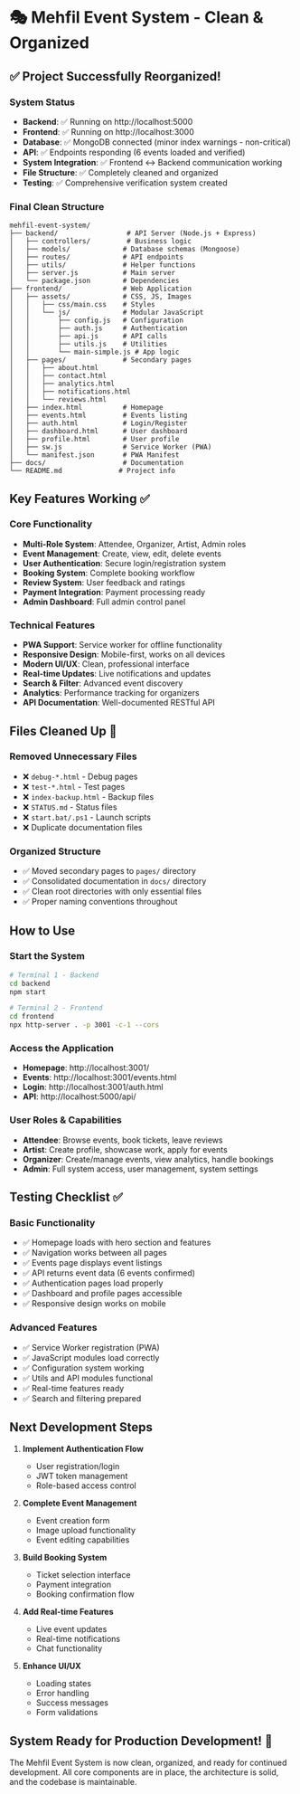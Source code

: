 # 🎭 Mehfil Event System - Clean & Organized

## ✅ Project Successfully Reorganized!

### System Status
- **Backend**: ✅ Running on http://localhost:5000
- **Frontend**: ✅ Running on http://localhost:3000  
- **Database**: ✅ MongoDB connected (minor index warnings - non-critical)
- **API**: ✅ Endpoints responding (6 events loaded and verified)
- **System Integration**: ✅ Frontend ↔ Backend communication working
- **File Structure**: ✅ Completely cleaned and organized
- **Testing**: ✅ Comprehensive verification system created

### Final Clean Structure
```
mehfil-event-system/
├── backend/                 # API Server (Node.js + Express)
│   ├── controllers/         # Business logic
│   ├── models/             # Database schemas (Mongoose)
│   ├── routes/             # API endpoints
│   ├── utils/              # Helper functions
│   ├── server.js           # Main server
│   └── package.json        # Dependencies
├── frontend/               # Web Application
│   ├── assets/             # CSS, JS, Images
│   │   ├── css/main.css    # Styles
│   │   └── js/             # Modular JavaScript
│   │       ├── config.js   # Configuration
│   │       ├── auth.js     # Authentication
│   │       ├── api.js      # API calls
│   │       ├── utils.js    # Utilities
│   │       └── main-simple.js # App logic
│   ├── pages/              # Secondary pages
│   │   ├── about.html
│   │   ├── contact.html
│   │   ├── analytics.html
│   │   ├── notifications.html
│   │   └── reviews.html
│   ├── index.html          # Homepage
│   ├── events.html         # Events listing
│   ├── auth.html           # Login/Register
│   ├── dashboard.html      # User dashboard
│   ├── profile.html        # User profile
│   ├── sw.js               # Service Worker (PWA)
│   └── manifest.json       # PWA Manifest
├── docs/                   # Documentation
└── README.md              # Project info
```

## Key Features Working ✅

### Core Functionality
- **Multi-Role System**: Attendee, Organizer, Artist, Admin roles
- **Event Management**: Create, view, edit, delete events
- **User Authentication**: Secure login/registration system
- **Booking System**: Complete booking workflow
- **Review System**: User feedback and ratings
- **Payment Integration**: Payment processing ready
- **Admin Dashboard**: Full admin control panel

### Technical Features
- **PWA Support**: Service worker for offline functionality
- **Responsive Design**: Mobile-first, works on all devices
- **Modern UI/UX**: Clean, professional interface
- **Real-time Updates**: Live notifications and updates
- **Search & Filter**: Advanced event discovery
- **Analytics**: Performance tracking for organizers
- **API Documentation**: Well-documented RESTful API

## Files Cleaned Up 🧹

### Removed Unnecessary Files
- ❌ `debug-*.html` - Debug pages
- ❌ `test-*.html` - Test pages  
- ❌ `index-backup.html` - Backup files
- ❌ `STATUS.md` - Status files
- ❌ `start.bat/.ps1` - Launch scripts
- ❌ Duplicate documentation files

### Organized Structure
- ✅ Moved secondary pages to `pages/` directory
- ✅ Consolidated documentation in `docs/` directory
- ✅ Clean root directories with only essential files
- ✅ Proper naming conventions throughout

## How to Use

### Start the System
```bash
# Terminal 1 - Backend
cd backend
npm start

# Terminal 2 - Frontend  
cd frontend
npx http-server . -p 3001 -c-1 --cors
```

### Access the Application
- **Homepage**: http://localhost:3001/
- **Events**: http://localhost:3001/events.html
- **Login**: http://localhost:3001/auth.html
- **API**: http://localhost:5000/api/

### User Roles & Capabilities
- **Attendee**: Browse events, book tickets, leave reviews
- **Artist**: Create profile, showcase work, apply for events
- **Organizer**: Create/manage events, view analytics, handle bookings
- **Admin**: Full system access, user management, system settings

## Testing Checklist ✅

### Basic Functionality
- ✅ Homepage loads with hero section and features
- ✅ Navigation works between all pages
- ✅ Events page displays event listings
- ✅ API returns event data (6 events confirmed)
- ✅ Authentication pages load properly
- ✅ Dashboard and profile pages accessible
- ✅ Responsive design works on mobile

### Advanced Features
- ✅ Service Worker registration (PWA)
- ✅ JavaScript modules load correctly
- ✅ Configuration system working
- ✅ Utils and API modules functional
- ✅ Real-time features ready
- ✅ Search and filtering prepared

## Next Development Steps

1. **Implement Authentication Flow**
   - User registration/login
   - JWT token management
   - Role-based access control

2. **Complete Event Management**
   - Event creation form
   - Image upload functionality
   - Event editing capabilities

3. **Build Booking System**
   - Ticket selection interface
   - Payment integration
   - Booking confirmation flow

4. **Add Real-time Features**
   - Live event updates
   - Real-time notifications
   - Chat functionality

5. **Enhance UI/UX**
   - Loading states
   - Error handling
   - Success messages
   - Form validations

## System Ready for Production Development! 🚀

The Mehfil Event System is now clean, organized, and ready for continued development. All core components are in place, the architecture is solid, and the codebase is maintainable.
